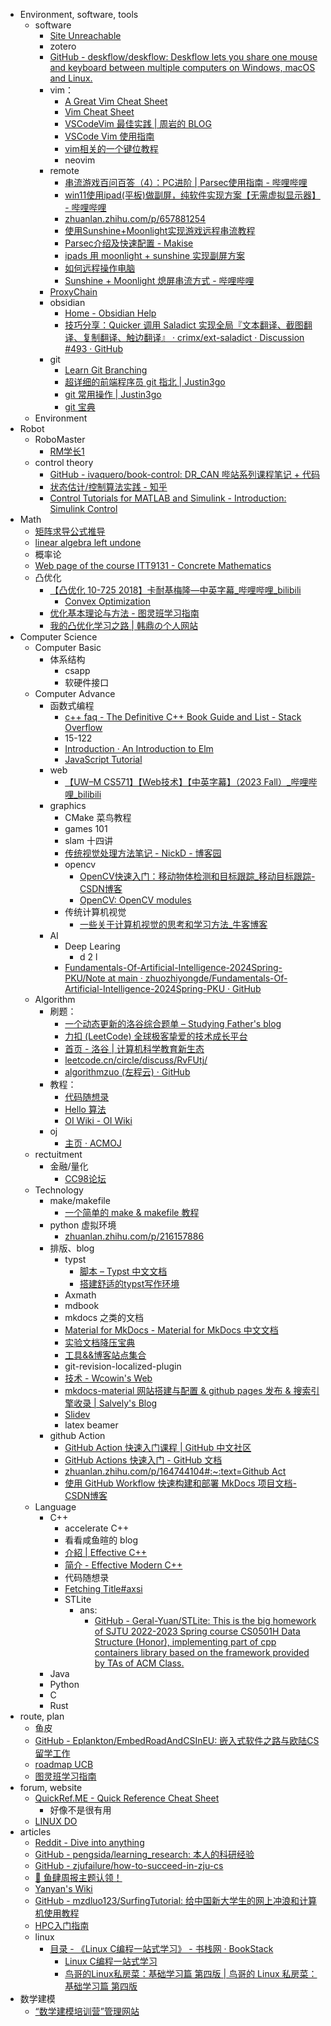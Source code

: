 - Environment, software, tools
	- software
		- [Site Unreachable](https://blog.xm.mk/posts/b15e/)
		- zotero
		- [GitHub - deskflow/deskflow: Deskflow lets you share one mouse and keyboard between multiple computers on Windows, macOS and Linux.](https://github.com/deskflow/deskflow)
		- vim：
			- [A Great Vim Cheat Sheet](https://vimsheet.com/)
			- [Vim Cheat Sheet](https://vim.rtorr.com/lang/zh_cn)
			- [VSCodeVim 最佳实践 | 周岩的 BLOG](https://zhouyanlt.github.io/vim/2019/09/20/vscode-vim-best-practices.html)
			- [VSCode Vim 使用指南](https://hanzhen.wang/posts/vscode-vim)
			- [vim相关的一个键位教程](https://cworld.top/blog/vim-key)  
			- neovim
		- remote 
			- [串流游戏百问百答（4）：PC进阶 | Parsec使用指南 - 哔哩哔哩](https://www.bilibili.com/read/cv32334628)  
			- [win11使用ipad(平板)做副屏，纯软件实现方案【无需虚拟显示器】 - 哔哩哔哩](https://www.bilibili.com/read/cv23432170/#:~:text=%E6%89%93%E5%BC%80%E5%B9%B3%E6%9D%BF%E7%AB%AF%E7%9A%84moon)
			- [zhuanlan.zhihu.com/p/657881254](https://zhuanlan.zhihu.com/p/657881254)
			- [使用Sunshine+Moonlight实现游戏远程串流教程](https://www.hangge.com/blog/cache/detail_3544.html#:~:text=Sunshine%20+)
			- [Parsec介绍及快速配置 - Makise](https://makise.xlog.app/parsec?)
			- [ipads 用 moonlight + sunshine 实现副屏方案](https://zhuanlan.zhihu.com/p/669124021#:~:text=%E3%80%90%E6%93%8D%E4%BD%9C%E6%AD%A5%E9%AA%A4%E3%80%91%201.%E8%BD%AF)
			- [如何远程操作电脑](https://obsidian.zerokei.top/Hub/%E5%A6%82%E4%BD%95%E8%BF%9C%E7%A8%8B%E6%93%8D%E4%BD%9C%E7%94%B5%E8%84%91/)
			- [Sunshine + Moonlight 熄屏串流方式 - 哔哩哔哩](https://www.bilibili.com/read/cv30603647/#:~:text=%E7%94%B1%E4%BA%8E%E4%B9%8B%E5%89%8D%E6%9C%89%E6%AE%B5%E6%97%B6%E9%97%B4%E4%B8%8D%E5%9C%A8)
		- [ProxyChain](https://zhuanlan.zhihu.com/p/166375631#:~:text=ProxyChain)
		- obsidian
			- [Home - Obsidian Help](https://help.obsidian.md/)
			- [技巧分享：Quicker 调用 Saladict 实现全局『文本翻译、截图翻译、复制翻译、触边翻译』 · crimx/ext-saladict · Discussion #493 · GitHub](https://github.com/crimx/ext-saladict/discussions/493)
		- git
			- [Learn Git Branching](https://learngitbranching.js.org/?demo=&locale=zh_CN)
			- [超详细的前端程序员 git 指北 | Justin3go](https://justin3go.com/posts/2022/10/14%E8%B6%85%E8%AF%A6%E7%BB%86%E7%9A%84%E5%89%8D%E7%AB%AF%E7%A8%8B%E5%BA%8F%E5%91%98git%E6%8C%87%E5%8C%97)
			- [git 常用操作 | Justin3go](https://justin3go.com/posts/2022/02/04git%E5%B8%B8%E7%94%A8%E6%93%8D%E4%BD%9C)
			- [git 宝典](https://wangloo.github.io/posts/tools/git/git/)
	- Environment
- Robot
	- RoboMaster
		- [RM学长1](https://www.zhihu.com/people/zengen-38)
	- control theory
		- [GitHub - ivaquero/book-control: DR\_CAN 哔站系列课程笔记 + 代码](https://github.com/ivaquero/book-control)
		- [状态估计/控制算法实践 - 知乎](https://www.zhihu.com/column/c_1296379521394929664)
		- [Control Tutorials for MATLAB and Simulink - Introduction: Simulink Control](https://ctms.engin.umich.edu/CTMS/index.php?example=Introduction&section=SimulinkControl)
- Math
	- [矩阵求导公式推导](https://zhuanlan.zhihu.com/p/273729929)
	- [linear algebra left undone](https://github.com/yhwu-is/Linear-Algebra-Left-Undone)
	- 概率论
	- [Web page of the course ITT9131 - Concrete Mathematics](https://cs.ioc.ee/cm/)
	- 凸优化
		- [【凸优化 10-725 2018】卡耐基梅隆—中英字幕\_哔哩哔哩\_bilibili](https://www.bilibili.com/video/BV1NYHve9EdX)
			- [Convex Optimization](https://www.stat.cmu.edu/~ryantibs/convexopt/)
		- [优化基本理论与方法 - 图灵班学习指南](https://zju-turing.github.io/TuringCourses/major_basic/convex_optimization)
		- [我的凸优化学习之路 | 韩鼎の个人网站](https://deanhan.com/2018/01/17/convex/)
- Computer Science
	- Computer Basic
		- 体系结构
			- csapp
			- 软硬件接口
	- Computer Advance
		- 函数式编程
			- [c++ faq - The Definitive C++ Book Guide and List - Stack Overflow](https://stackoverflow.com/questions/388242/the-definitive-c-book-guide-and-list)
			- 15-122
			- [Introduction · An Introduction to Elm](https://guide.elm-lang.org/)
			- [JavaScript Tutorial](https://www.w3schools.com/js/)
		- web
			- [【UW–M CS571】【Web技术】【中英字幕】（2023 Fall）\_哔哩哔哩\_bilibili](https://www.bilibili.com/video/BV1vK421y7aY)
		- graphics
			- CMake 菜鸟教程
			- games 101
			- slam 十四讲
			- [传统视觉处理方法笔记 - NickD - 博客园](https://www.cnblogs.com/cntech/p/15342241.html#:~:text=1.%20%E5%9B%BE%E5%83%8F%E5%88%86%E5%89%B2%20%E4%BC%A0%E7%BB%9F)
			- opencv
				- [OpenCV快速入门：移动物体检测和目标跟踪\_移动目标跟踪-CSDN博客](https://blog.csdn.net/qq_31463571/article/details/134646806#:~:text=%E9%80%9A%E8%BF%87%E5%88%86%E6%9E%90%E8%BF%99%E4%BA%9B%E5%90%91%E9%87%8F%EF%BC%8C%E5%8F%AF)
				- [OpenCV: OpenCV modules](https://docs.opencv.org/4.x/index.html)
			- 传统计算机视觉
				- [一些关于计算机视觉的思考和学习方法\_牛客博客](https://blog.nowcoder.net/n/79b7219009fb4ed6b863944a7eb7ce85?from=nowcoder_improve)
		- AI
			- Deep Learing
				- d 2 l
			- [Fundamentals-Of-Artificial-Intelligence-2024Spring-PKU/Note at main · zhuozhiyongde/Fundamentals-Of-Artificial-Intelligence-2024Spring-PKU · GitHub](https://github.com/zhuozhiyongde/Fundamentals-Of-Artificial-Intelligence-2024Spring-PKU/blob/main/Note/)
	- Algorithm
		- 刷题：
			- [一个动态更新的洛谷综合题单 – Studying Father's blog](https://studyingfather.com/archives/841)
			- [力扣 (LeetCode) 全球极客挚爱的技术成长平台](https://leetcode.cn/)
			- [首页 - 洛谷 | 计算机科学教育新生态](https://www.luogu.com.cn/)
			- [leetcode.cn/circle/discuss/RvFUtj/](https://leetcode.cn/circle/discuss/RvFUtj/)
			- [algorithmzuo (左程云) · GitHub](https://github.com/algorithmzuo)
		- 教程：
			- [代码随想录](https://programmercarl.com/)
			- [Hello 算法](https://www.hello-algo.com/)
			- [OI Wiki - OI Wiki](https://oi-wiki.org/)
		- oj
			- [主页 · ACMOJ](https://acm.sjtu.edu.cn/OnlineJudge/)
	- rectuitment
		- 金融/量化
			- [CC98论坛](https://www.cc98.org/topic/5132208)
	- Technology
		- make/makefile
			- [一个简单的 make & makefile 教程](https://zhuanlan.zhihu.com/p/92010728)
		- python 虚拟环境
			- [zhuanlan.zhihu.com/p/216157886](https://zhuanlan.zhihu.com/p/216157886)
		- 排版、blog
			- typst
				- [脚本 – Typst 中文文档](https://typst-doc-cn.github.io/docs/reference/scripting)
				- [搭建舒适的typst写作环境](https://zhuanlan.zhihu.com/p/642509853)
			- Axmath
			- mdbook
			- mkdocs 之类的文档
			- [Material for MkDocs - Material for MkDocs 中文文档](https://mkdoc-material.llango.com/)
			- [实验文档降压宝典](https://hypotensor.tonycrane.cc/)
			- [工具&&博客站点集合](https://wangloo.github.io/posts/tools/useful_sites/)
			- git-revision-localized-plugin
			- [技术 - Wcowin's Web](https://wcowin.work/blog/indexblog.html)
			- [mkdocs-material 网站搭建与配置 & github pages 发布 & 搜索引擎收录 | Salvely's Blog](https://salvely.github.io/posts/mkdocs-material%20%E7%BD%91%E7%AB%99%E6%90%AD%E5%BB%BA%E4%B8%8E%E9%85%8D%E7%BD%AE%20_%20github%20pages%20%E5%8F%91%E5%B8%83%20_%20%E6%90%9C%E7%B4%A2%E5%BC%95%E6%93%8E%E6%94%B6%E5%BD%95.html)
			- [Slidev](https://cn.sli.dev/)
			- latex beamer
		- github Action
			- [GitHub Action 快速入门课程 | GitHub 中文社区](https://www.github-zh.com/getting-started/hello-github-actions)
			- [GitHub Actions 快速入门 - GitHub 文档](https://docs.github.com/zh/actions/writing-workflows/quickstart)
			- [zhuanlan.zhihu.com/p/164744104#:\~:text=Github Act](https://zhuanlan.zhihu.com/p/164744104#:~:text=Github%20Act)
			- [使用 GitHub Workflow 快速构建和部署 MkDocs 项目文档-CSDN博客](https://blog.csdn.net/li_yatao/article/details/141035509#:~:text=%E9%80%9A%E8%BF%87%E7%BC%96%E5%86%99%20Workf)
	- Language
		- C++
			- accelerate C++
			- 看看咸鱼暄的 blog
			- [介紹 | Effective C++](https://wizardforcel.gitbooks.io/effective-cpp/content/index.html)
			- [简介 - Effective Modern C++](https://cntransgroup.github.io/EffectiveModernCppChinese/)
			- 代码随想录
			- [Fetching Title#axsi](https://zh.cppreference.com/)
			- STLite
				- ans:
					- [GitHub - Geral-Yuan/STLite: This is the big homework of SJTU 2022-2023 Spring course CS0501H Data Structure (Honor), implementing part of cpp containers library based on the framework provided by TAs of ACM Class.](https://github.com/Geral-Yuan/STLite/tree/main)
		- Java
		- Python
		- C
		- Rust
- route, plan
	- 鱼皮
	- [GitHub - Eplankton/EmbedRoadAndCSInEU: 嵌入式软件之路与欧陆CS留学工作](https://github.com/Eplankton/EmbedRoadAndCSInEU)
	- [roadmap UCB](https://hkn.eecs.berkeley.edu/courseguides)
	- [图灵班学习指南](https://zju-turing.github.io/TuringCourses/)
- forum, website
	- [QuickRef.ME - Quick Reference Cheat Sheet](https://quickref.me/)
		- 好像不是很有用
	- [LINUX DO](https://linux.do/latest)
- articles
	- [Reddit - Dive into anything](https://www.reddit.com/r/learnprogramming/wiki/faq/)
	- [GitHub - pengsida/learning\_research: 本人的科研经验](https://github.com/pengsida/learning_research)
	- [GitHub - zjufailure/how-to-succeed-in-zju-cs](https://github.com/zjufailure/how-to-succeed-in-zju-cs)
	- [🍤 鱼肆周报主题认领！](https://www.yuque.com/xianyuxuan/saltfish_shop/weekly_headlines)
	- [Yanyan's Wiki](https://jyywiki.cn/Reading_List.md)
	- [GitHub - mzdluo123/SurfingTutorial: 给中国新大学生的网上冲浪和计算机使用教程](https://github.com/mzdluo123/SurfingTutorial)
	- [HPC入门指南](https://hpc-sjtu.github.io/HPC_Start_Guide/)
	- linux
		- [目录 - 《Linux C编程一站式学习》 - 书栈网 · BookStack](https://www.bookstack.cn/read/linux-c/menu.md)
			- [Linux C编程一站式学习](https://akaedu.github.io/book/)
			- [鸟哥的Linux私房菜：基础学习篇 第四版 | 鸟哥的 Linux 私房菜：基础学习篇 第四版](https://wizardforcel.gitbooks.io/vbird-linux-basic-4e)
- 数学建模
	- [“数学建模培训营”管理网站](https://anl.sjtu.edu.cn/mcm)